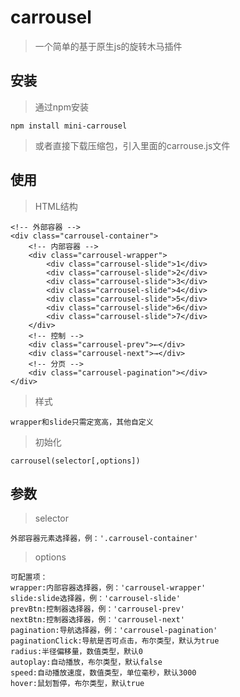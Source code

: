 # carrousel

> 一个简单的基于原生js的旋转木马插件

## 安装

> 通过npm安装

	npm install mini-carrousel

> 或者直接下载压缩包，引入里面的carrouse.js文件

## 使用 ##

> HTML结构

	<!-- 外部容器 -->
	<div class="carrousel-container">
		<!-- 内部容器 -->
		<div class="carrousel-wrapper">
			<div class="carrousel-slide">1</div>
			<div class="carrousel-slide">2</div>
			<div class="carrousel-slide">3</div>
			<div class="carrousel-slide">4</div>
			<div class="carrousel-slide">5</div>
			<div class="carrousel-slide">6</div>
			<div class="carrousel-slide">7</div>
		</div>
		<!-- 控制 -->
		<div class="carrousel-prev">←</div>
		<div class="carrousel-next">→</div>
		<!-- 分页 -->
		<div class="carrousel-pagination"></div>
	</div>

> 样式

	wrapper和slide只需定宽高，其他自定义

> 初始化

	carrousel(selector[,options])

## 参数 ##

> selector

	外部容器元素选择器，例：'.carrousel-container'

> options

	可配置项：
	wrapper:内部容器选择器，例：'carrousel-wrapper'
	slide:slide选择器，例：'carrousel-slide'
	prevBtn:控制器选择器，例：'carrousel-prev'
	nextBtn:控制器选择器，例：'carrousel-next'
	pagination:导航选择器，例：'carrousel-pagination'
	paginationClick:导航是否可点击，布尔类型，默认为true
	radius:半径偏移量，数值类型，默认0
	autoplay:自动播放，布尔类型，默认false
	speed:自动播放速度，数值类型，单位毫秒，默认3000
	hover:鼠划暂停，布尔类型，默认true